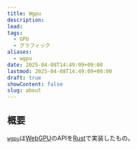 ```yaml
---
title: Wgpu
description: 
lead: 
tags:
  - GPU
  - グラフィック
aliases:
  - wgpu
date: 2025-04-08T14:49:09+09:00
lastmod: 2025-04-08T14:49:09+09:00
draft: true
showContent: false
slug: about
---
```

## 概要
[`wgpu`](https://github.com/gfx-rs/wgpu)は[WebGPU](../../platform/graphics/webgpu/WebGPU.md)のAPIを[Rust](../../lang/Rust/Rust.md)で実装したもの。
